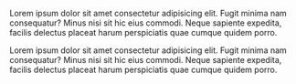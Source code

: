 Lorem ipsum dolor sit amet consectetur adipisicing elit. Fugit minima nam consequatur? Minus nisi sit hic eius commodi. Neque sapiente expedita, facilis delectus placeat harum perspiciatis quae cumque quidem porro.

Lorem ipsum dolor sit amet consectetur adipisicing elit. Fugit minima nam consequatur? Minus nisi sit hic eius commodi. Neque sapiente expedita, facilis delectus placeat harum perspiciatis quae cumque quidem porro.